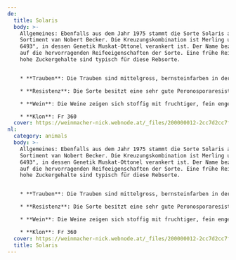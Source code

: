 ```yaml
---
de:
  title: Solaris
  body: >-
    Allgemeines: Ebenfalls aus dem Jahr 1975 stammt die Sorte Solaris aus dem
    Sortiment van Nobert Becker. Die Kreuzungskombination ist Merling und "Gm
    6493", in dessen Genetik Muskat-Ottonel verankert ist. Der Name beziehr sich
    auf die hervorragenden Reifeeigenschaften der Sorte. Eine frühe Reife und
    hohe Zuckergehalte sind typisch für diese Rebsorte.


    * **Trauben**: Die Trauben sind mittelgross, bernsteinfarben in der Reife und wenig kompakt.

    * **Resistenz**: Die Sorte besitzt eine sehr gute Peronosporaresistenz, eine sehr gute Resistenz gegen Oidium und eine gute gegen Botrytis.

    * **Wein**: Die Weine zeigen sich stoffig mit fruchtiger, fein engebundener Säure. Eine ausgeprägte Fruchtigkeit nach Quitte, Mirabell, Mandel und Karamell lasst sich durch Maischestandzeit und kühle Gärung erreichen.

    * **Klon**: Fr 360
  cover: https://weinmacher-nick.webnode.at/_files/200000012-2cc7d2cc7f/450/Bronner.jpg?ph=3633cc83ac
nl:
  category: animals
  body: >-
    Allgemeines: Ebenfalls aus dem Jahr 1975 stammt die Sorte Solaris aus dem
    Sortiment van Nobert Becker. Die Kreuzungskombination ist Merling und "Gm
    6493", in dessen Genetik Muskat-Ottonel verankert ist. Der Name beziehr sich
    auf die hervorragenden Reifeeigenschaften der Sorte. Eine frühe Reife und
    hohe Zuckergehalte sind typisch für diese Rebsorte.


    * **Trauben**: Die Trauben sind mittelgross, bernsteinfarben in der Reife und wenig kompakt.

    * **Resistenz**: Die Sorte besitzt eine sehr gute Peronosporaresistenz, eine sehr gute Resistenz gegen Oidium und eine gute gegen Botrytis.

    * **Wein**: Die Weine zeigen sich stoffig mit fruchtiger, fein engebundener Säure. Eine ausgeprägte Fruchtigkeit nach Quitte, Mirabell, Mandel und Karamell lasst sich durch Maischestandzeit und kühle Gärung erreichen.

    * **Klon**: Fr 360
  cover: https://weinmacher-nick.webnode.at/_files/200000012-2cc7d2cc7f/450/Bronner.jpg?ph=3633cc83ac
  title: Solaris
---
```

